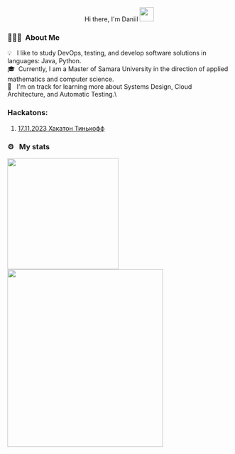 <div id="header" align="center">
    Hi there, I'm Daniil 
  <img src="https://github.com/blackcater/blackcater/raw/main/images/Hi.gif" height="32"/>
</div>

### 👨🏻‍💻 &nbsp;About Me
💡 &nbsp; I like to study DevOps, testing, and develop software solutions in languages: Java, Python.\
🎓&nbsp; Currently, I am a Master of Samara University in the direction of applied mathematics and computer science.\
🌱 &nbsp; I'm on track for learning more about Systems Design, Cloud Architecture, and Automatic Testing.\

### Hackatons: 
1. [17.11.2023 Хакатон Тинькофф](https://github.com/Lilpank/Lilpank/blob/main/pictures/17.11%20%D0%A2%D0%B8%D0%BD%D1%8C%D0%BA%D0%BE%D1%84%D1%84%20%D1%85%D0%B0%D0%BA%D0%B0%D1%82%D0%BE%D0%BD.jpg)

### ⚙️ &nbsp; My stats
<a href="https://leetcode.com/Tencay/">
  <img height=250 align="center" src="https://leetcode.card.workers.dev/Tencay?theme=auto&font=source_code_pro&extension=null" />
</a>
<a href="https://leetcode.com/Tencay/">
  <img height=400 width=350 align="center" src="https://github-readme-stats.vercel.app/api/top-langs/?username=Lilpank&layout=normal&theme=dark" />
</a>

